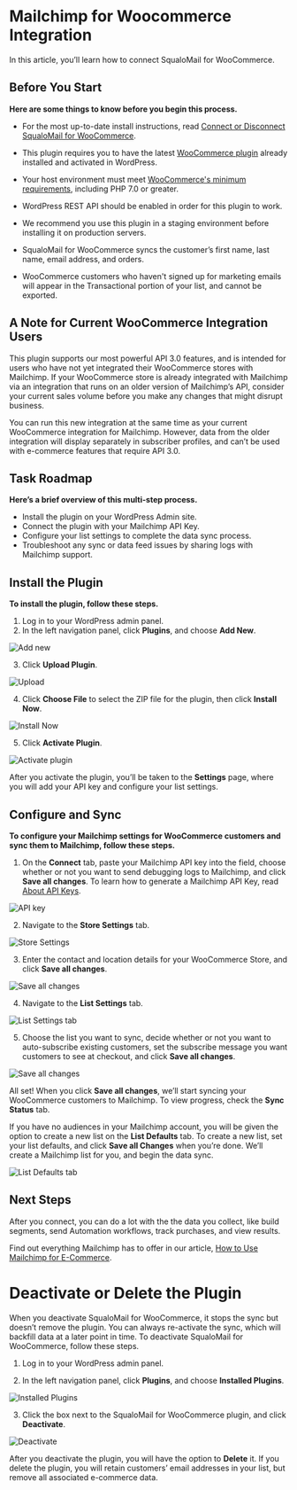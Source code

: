# Mailchimp for Woocommerce Integration

In this article, you’ll learn how to connect SqualoMail for WooCommerce.

## Before You Start

**Here are some things to know before you begin this process.**

- For the most up-to-date install instructions, read [Connect or Disconnect SqualoMail for WooCommerce](http://kb.mailchimp.com/integrations/e-commerce/connect-or-disconnect-squalomail-for-woocommerce). 

- This plugin requires you to have the latest [WooCommerce plugin](https://wordpress.org/plugins/woocommerce) already installed and activated in WordPress. 

- Your host environment must meet [WooCommerce's minimum requirements](https://docs.woocommerce.com/document/server-requirements), including PHP 7.0 or greater.

- WordPress REST API should be enabled in order for this plugin to work.

- We recommend you use this plugin in a staging environment before installing it on production servers. 

- SqualoMail for WooCommerce syncs the customer’s first name, last name, email address, and orders.

- WooCommerce customers who haven't signed up for marketing emails will appear in the Transactional portion of your list, and cannot be exported.

## A Note for Current WooCommerce Integration Users

This plugin supports our most powerful API 3.0 features, and is intended for users who have not yet integrated their WooCommerce stores with Mailchimp. If your WooCommerce store is already integrated with Mailchimp via an integration that runs on an older version of Mailchimp’s API, consider your current sales volume before you make any changes that might disrupt business.

You can run this new integration at the same time as your current WooCommerce integration for Mailchimp. However, data from the older integration will display separately in subscriber profiles, and can’t be used with e-commerce features that require API 3.0.

## Task Roadmap
**Here’s a brief overview of this multi-step process.**

- Install the plugin on your WordPress Admin site.
- Connect the plugin with your Mailchimp API Key.
- Configure your list settings to complete the data sync process.
- Troubleshoot any sync or data feed issues by sharing logs with Mailchimp support.

## Install the Plugin
**To install the plugin, follow these steps.**

1) Log in to your WordPress admin panel. 
2) In the left navigation panel, click **Plugins**, and choose **Add New**.

![Add new](https://cloud.githubusercontent.com/assets/6547700/18677991/a7622bcc-7f28-11e6-8e8c-9bbdfa9861c7.png)

3) Click **Upload Plugin**.

![Upload](https://cloud.githubusercontent.com/assets/6547700/18677997/a76dab82-7f28-11e6-98e4-4309739cd840.png)

4) Click **Choose File** to select the ZIP file for the plugin, then click **Install Now**.

![Install Now](https://cloud.githubusercontent.com/assets/6547700/18677988/a760949c-7f28-11e6-9e13-13c23d044ad4.png)

5) Click **Activate Plugin**.

![Activate plugin](https://cloud.githubusercontent.com/assets/6547700/18677990/a760d7c2-7f28-11e6-8741-12c1efa7a991.png)

After you activate the plugin, you’ll be taken to the **Settings** page, where you will add your API key and configure your list settings.

## Configure and Sync
**To configure your Mailchimp settings for WooCommerce customers and sync them to Mailchimp, follow these steps.**

1) On the **Connect** tab, paste your Mailchimp API key into the field, choose whether or not you want to send debugging logs to Mailchimp, and click **Save all changes**. To learn how to generate a Mailchimp API Key, read [About API Keys](http://kb.mailchimp.com/integrations/api-integrations/about-api-keys).

![API key](https://cloud.githubusercontent.com/assets/19805049/18877771/3fca90e8-849c-11e6-9e3a-161a7b3936dd.png)

2) Navigate to the **Store Settings** tab.

![Store Settings](https://cloud.githubusercontent.com/assets/6547700/18677998/a76e5640-7f28-11e6-9fd3-d66949fa1413.png)

3) Enter the contact and location details for your WooCommerce Store, and click **Save all changes**.

![Save all changes](https://cloud.githubusercontent.com/assets/6547700/18677996/a76d126c-7f28-11e6-9150-4b289d20f057.png)

4) Navigate to the **List Settings** tab. 

![List Settings tab](https://cloud.githubusercontent.com/assets/19805049/18878446/961221d0-849e-11e6-99bb-175c22bf921e.png)

5) Choose the list you want to sync, decide whether or not you want to auto-subscribe existing customers, set the subscribe message you want customers to see at checkout, and click **Save all changes**.

![Save all changes](https://cloud.githubusercontent.com/assets/19805049/18877772/3fd24162-849c-11e6-8442-79ec4550b8ac.png)

All set! When you click **Save all changes**, we’ll start syncing your WooCommerce customers to Mailchimp. To view progress, check the **Sync Status** tab. 

If you have no audiences in your Mailchimp account, you will be given the option to create a new list on the **List Defaults** tab. To create a new list, set your list defaults, and click **Save all Changes** when you’re done. We’ll create a Mailchimp list for you, and begin the data sync.

![List Defaults tab](https://cloud.githubusercontent.com/assets/19805049/18956260/cffd3926-8628-11e6-9c68-9fe3c964c75c.png)

## Next Steps
After you connect, you can do a lot with the the data you collect, like build segments, send Automation workflows, track purchases, and view results.

Find out everything Mailchimp has to offer in our article, [How to Use Mailchimp for E-Commerce](http://kb.mailchimp.com/integrations/e-commerce/how-to-use-squalomail-for-e-commerce).

# Deactivate or Delete the Plugin
When you deactivate SqualoMail for WooCommerce, it stops the sync but doesn’t remove the plugin. You can always re-activate the sync, which will backfill data at a later point in time.
To deactivate SqualoMail for WooCommerce, follow these steps.

1) Log in to your WordPress admin panel. 

2) In the left navigation panel, click **Plugins**, and choose **Installed Plugins**.

![Installed Plugins](https://cloud.githubusercontent.com/assets/6547700/18677993/a76542ee-7f28-11e6-99dd-cfd6c1f5c24a.png)

3) Click the box next to the SqualoMail for WooCommerce plugin, and click **Deactivate**.	

![Deactivate](https://cloud.githubusercontent.com/assets/6547700/18677992/a762b844-7f28-11e6-9679-8d6c6a1d731d.png)

After you deactivate the plugin, you will have the option to **Delete** it. If you delete the plugin, you will retain customers’ email addresses in your list, but remove all associated e-commerce data. 
